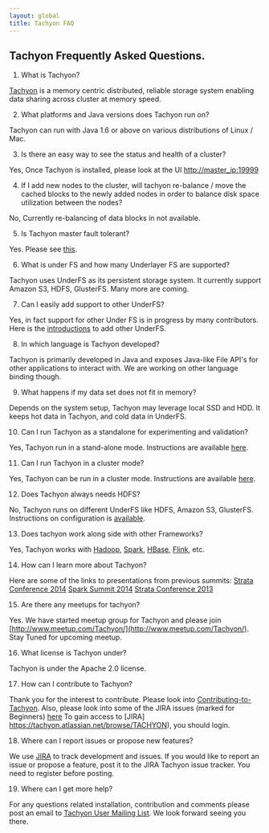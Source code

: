 ```yaml
---
layout: global
title: Tachyon FAQ
---
```


## Tachyon Frequently Asked Questions.

1. What is Tachyon?

[Tachyon](http://tachyon-project.org/index.html) is a memory centric distributed, reliable storage
system enabling data sharing across cluster at memory speed.

2. What platforms and Java versions does Tachyon run on?

Tachyon can run with Java 1.6 or above on various distributions of Linux / Mac.

3. Is there an easy way to see the status and health of a cluster?

Yes, Once Tachyon is installed, please look at the UI [http://master_ip:19999](http://master_ip:19999)

4. If I add new nodes to the cluster, will tachyon re-balance / move the cached blocks to the newly
added nodes in order to balance disk space utilization between the nodes?

No, Currently re-balancing of data blocks in not available.

5. Is Tachyon master fault tolerant?

Yes. Please see [this](http://tachyon-project.org/Fault-Tolerant-Tachyon-Cluster.html).

6. What is under FS and how many Underlayer FS are supported?

Tachyon uses UnderFS as its persistent storage system. It currently support Amazon S3, HDFS,
GlusterFS. Many more are coming.

7. Can I easily add support to other UnderFS?

Yes, in fact support for other Under FS is in progress by many contributors. Here is the
[introductions](http://tachyon-project.org/Setup-UFS.html) to add other UnderFS.

8. In which language is Tachyon developed?

Tachyon is primarily developed in Java and exposes Java-like File API's for other applications to
interact with. We are working on other language binding though.

9. What happens if my data set does not fit in memory?

Depends on the system setup, Tachyon may leverage local SSD and HDD. It keeps hot data in Tachyon,
and cold data in UnderFS.

10. Can I run Tachyon as a standalone for experimenting and validation?

Yes, Tachyon run in a stand-alone mode. Instructions are available
[here](http://tachyon-project.org/Running-Tachyon-Locally.html).

11. Can I run Tachyon in a cluster mode?

Yes, Tachyon can be run in a cluster mode. Instructions are available
[here](http://tachyon-project.org/Running-Tachyon-on-a-Cluster.html).

12. Does Tachyon always needs HDFS?

No, Tachyon runs on different UnderFS like HDFS, Amazon S3, GlusterFS.
Instructions on configuration is [available](http://tachyon-project.org/Setup-UFS.html).

13. Does tachyon work along side with other Frameworks?

Yes, Tachyon works with [Hadoop](http://hadoop.apache.org/), [Spark](http://spark.apache.org/),
[HBase](http://hbase.apache.org/), [Flink](http://flink.apache.org/), etc.

14. How can I learn more about Tachyon?

Here are some of the links to presentations from previous summits:
		[Strata Conference 2014](http://www.cs.berkeley.edu/~haoyuan/talks/Tachyon_2014-10-16-Strata.pdf)
		[Spark Summit 2014](http://www.cs.berkeley.edu/~haoyuan/talks/Tachyon_2014-06-30_Spark_Summit.pdf)
		[Strata Conference 2013](http://www.cs.berkeley.edu/~haoyuan/talks/Tachyon_2013-10-28_Strata.pdf)

15. Are there any meetups for tachyon?

Yes. We have started meetup group for Tachyon and please join
[http://www.meetup.com/Tachyon/](http://www.meetup.com/Tachyon/). Stay Tuned for upcoming meetup.

16. What license is Tachyon under?

Tachyon is under the Apache 2.0 license.

17. How can I contribute to Tachyon?

Thank you for the interest to contribute. Please look into
[Contributing-to-Tachyon](http://tachyon-project.org/master/Contributing-to-Tachyon.html).
Also, please look into some of the JIRA issues (marked for Beginners)
[here](https://tachyon.atlassian.net/issues/?jql=project%20%3D%20TACHYON%20AND%20labels%20%3D%20Beginner)
To gain access to [JIRA] https://tachyon.atlassian.net/browse/TACHYON), you should login.

18. Where can I report issues or propose new features?

We use [JIRA](https://tachyon.atlassian.net/browse/TACHYON) to track development and issues. If you
would like to report an issue or propose a feature, post it to the JIRA Tachyon issue tracker. You
need to register before posting.

19. Where can I get more help?

For any questions related installation, contribution and comments please post an email to
[Tachyon User Mailing List](https://groups.google.com/forum/?fromgroups#!forum/tachyon-users). We
look forward seeing you there.
